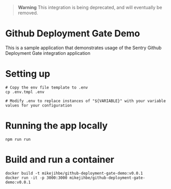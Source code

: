 > **Warning**
> This integration is being deprecated, and will eventually be removed.

# Github Deployment Gate Demo

This is a sample application that demonstrates usage of the Sentry Github Deployment Gate integration application

# Setting up

```
# Copy the env file template to .env
cp .env.tmpl .env

# Modify .env to replace instances of "${VARIABLE}" with your variable values for your configuration
```

# Running the app locally

`npm run run`

# Build and run a container

````
docker build -t mikejihbe/github-deployment-gate-demo:v0.0.1
docker run -it -p 3000:3000 mikejihbe/github-deployment-gate-demo:v0.0.1

````

